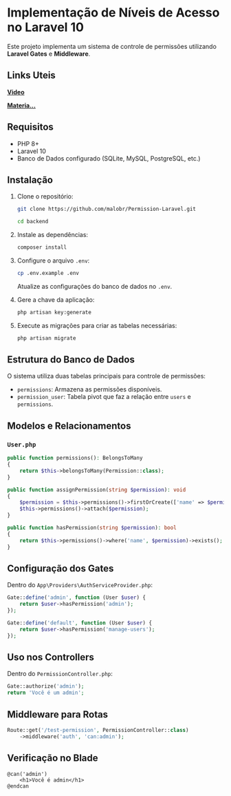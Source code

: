 # Implementação de Níveis de Acesso no Laravel 10

Este projeto implementa um sistema de controle de permissões utilizando **Laravel Gates** e **Middleware**.

<h2>Links Uteis</h2>

**[Video](https://www.youtube.com/watch?v=R8gujLWDwwo&t=712s)**

**[Materia...](https://medium.com/@contato.marcosrf/como-implementar-níveis-de-acesso-no-seu-sistema-laravel-laravel-10-ca73b1ffa52d)**


## Requisitos
- PHP 8+
- Laravel 10
- Banco de Dados configurado (SQLite, MySQL, PostgreSQL, etc.)

## Instalação

1. Clone o repositório:
   ```sh
   git clone https://github.com/malobr/Permission-Laravel.git
   
   cd backend
   ```

2. Instale as dependências:
   ```sh
   composer install
   ```

3. Configure o arquivo `.env`:
   ```sh
   cp .env.example .env
   ```
   Atualize as configurações do banco de dados no `.env`.

4. Gere a chave da aplicação:
   ```sh
   php artisan key:generate
   ```

5. Execute as migrações para criar as tabelas necessárias:
   ```sh
   php artisan migrate
   ```

## Estrutura do Banco de Dados

O sistema utiliza duas tabelas principais para controle de permissões:

- `permissions`: Armazena as permissões disponíveis.
- `permission_user`: Tabela pivot que faz a relação entre `users` e `permissions`.

## Modelos e Relacionamentos

### `User.php`
```php
public function permissions(): BelongsToMany
{
    return $this->belongsToMany(Permission::class);
}

public function assignPermission(string $permission): void
{
    $permission = $this->permissions()->firstOrCreate(['name' => $permission]);
    $this->permissions()->attach($permission);
}

public function hasPermission(string $permission): bool
{
    return $this->permissions()->where('name', $permission)->exists();
}
```

## Configuração dos Gates

Dentro do `App\Providers\AuthServiceProvider.php`:
```php
Gate::define('admin', function (User $user) {
    return $user->hasPermission('admin');
});

Gate::define('default', function (User $user) {
    return $user->hasPermission('manage-users');
});
```

## Uso nos Controllers

Dentro do `PermissionController.php`:
```php
Gate::authorize('admin');
return 'Você é um admin';
```

## Middleware para Rotas

```php
Route::get('/test-permission', PermissionController::class)
    ->middleware('auth', 'can:admin');
```

## Verificação no Blade

```blade
@can('admin')
    <h1>Você é admin</h1>
@endcan
```



